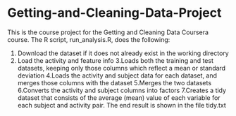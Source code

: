 # Getting-and-Cleaning-Data-Project
This is the course project for the Getting and Cleaning Data Coursera course. The R script, run_analysis.R, does the following:

 1. Download the dataset if it does not already exist in the working directory
 2. Load the activity and feature info
 3.Loads both the training and test datasets, keeping only those columns which reflect a mean or standard deviation
 4.Loads the activity and subject data for each dataset, and merges those columns with the dataset
 5.Merges the two datasets
 6.Converts the activity and subject columns into factors
 7.Creates a tidy dataset that consists of the average (mean) value of each variable for each subject and activity pair.
The end result is shown in the file tidy.txt
